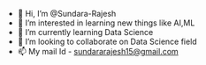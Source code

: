 - 👋 Hi, I’m @Sundara-Rajesh
- 👀 I’m interested in learning new things like AI,ML 
- 🌱 I’m currently learning Data Science
- 💞️ I’m looking to collaborate on Data Science field
- 📫 My mail Id - sundararajesh15@gmail.com

<!---
Sundara-Rajesh/Sundara-Rajesh is a ✨ special ✨ repository because its `README.md` (this file) appears on your GitHub profile.
You can click the Preview link to take a look at your changes.
--->
